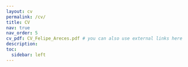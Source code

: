 ```yaml
---
layout: cv
permalink: /cv/
title: CV
nav: true
nav_order: 5
cv_pdf: CV_Felipe_Areces.pdf # you can also use external links here
description:
toc:
  sidebar: left
---
```

